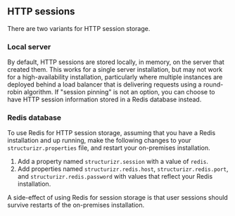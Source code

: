 ## HTTP sessions

There are two variants for HTTP session storage.

### Local server

By default, HTTP sessions are stored locally, in memory, on the server that created them. This works for a single server installation, but may not work for a high-availability installation,
particularly where multiple instances are deployed behind a load balancer that is delivering requests using a round-robin algorithm. If "session pinning" is not an option, you can choose
to have HTTP session information stored in a Redis database instead.

### Redis database

To use Redis for HTTP session storage, assuming that you have a Redis installation and up running, make the following changes to your
`structurizr.properties` file, and restart your on-premises installation.

1. Add a property named `structurizr.session` with a value of `redis`.
2. Add properties named `structurizr.redis.host`, `structurizr.redis.port`, and `structurizr.redis.password` with values that reflect your Redis installation.

A side-effect of using Redis for session storage is that user sessions should survive restarts of the on-premises installation.